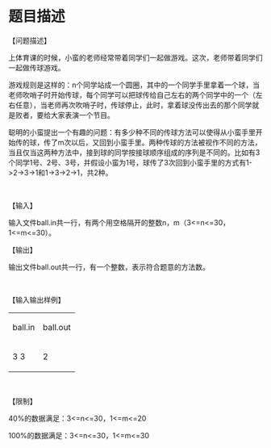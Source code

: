 # 题目描述


<p>
【问题描述】
</p>
<p>
上体育课的时候，小蛮的老师经常带着同学们一起做游戏。这次，老师带着同学们一起做传球游戏。
</p>
<p>
游戏规则是这样的：n个同学站成一个圆圈，其中的一个同学手里拿着一个球，当老师吹哨子时开始传球，每个同学可以把球传给自己左右的两个同学中的一个（左右任意），当老师再次吹哨子时，传球停止，此时，拿着球没传出去的那个同学就是败者，要给大家表演一个节目。
</p>
<p>
聪明的小蛮提出一个有趣的问题：有多少种不同的传球方法可以使得从小蛮手里开始传的球，传了m次以后，又回到小蛮手里。两种传球的方法被视作不同的方法，当且仅当这两种方法中，接到球的同学按接球顺序组成的序列是不同的。比如有3个同学1号、2号、3号，并假设小蛮为1号，球传了3次回到小蛮手里的方式有1-&gt;2-&gt;3-&gt;1和1-&gt;3-&gt;2-&gt;1，共2种。
</p>
<p>
<br/>
</p>
<p>
【输入】
</p>
<p>
输入文件ball.in共一行，有两个用空格隔开的整数n，m（3&lt;=n&lt;=30，1&lt;=m&lt;=30）。
</p>
<p>
【输出】
</p>
<p>
输出文件ball.out共一行，有一个整数，表示符合题意的方法数。
</p>
<p>
<br/>
</p>
<p>
【输入输出样例】
</p>
<table>
<tbody>
<tr>
<td>
<p>
ball.in
</p>
</td>
<td>
<p>
ball.out
</p>
</td>
</tr>
<tr>
<td>
<p>
3 3
</p>
</td>
<td>
<p>
2
</p>
</td>
</tr>
</tbody>
</table>
<p>
<br/>
</p>
<p>
【限制】
</p>
<p>
40%的数据满足：3&lt;=n&lt;=30，1&lt;=m&lt;=20
</p>
<p>
100%的数据满足：3&lt;=n&lt;=30，1&lt;=m&lt;=30
</p>
<br/>

